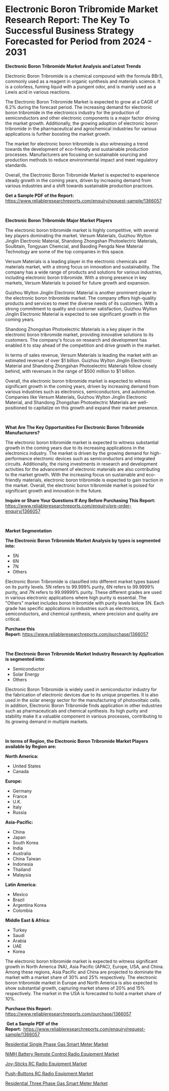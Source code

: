 <p><h1>Electronic Boron Tribromide Market Research Report: The Key To Successful Business Strategy Forecasted for Period from 2024 - 2031</h1></p><p><strong>Electronic Boron Tribromide Market Analysis and Latest Trends</strong></p>
<p><p>Electronic Boron Tribromide is a chemical compound with the formula BBr3, commonly used as a reagent in organic synthesis and materials science. It is a colorless, fuming liquid with a pungent odor, and is mainly used as a Lewis acid in various reactions.</p><p>The Electronic Boron Tribromide Market is expected to grow at a CAGR of 6.2% during the forecast period. The increasing demand for electronic boron tribromide in the electronics industry for the production of semiconductors and other electronic components is a major factor driving the market growth. Additionally, the growing adoption of electronic boron tribromide in the pharmaceutical and agrochemical industries for various applications is further boosting the market growth.</p><p>The market for electronic boron tribromide is also witnessing a trend towards the development of eco-friendly and sustainable production processes. Manufacturers are focusing on sustainable sourcing and production methods to reduce environmental impact and meet regulatory standards.</p><p>Overall, the Electronic Boron Tribromide Market is expected to experience steady growth in the coming years, driven by increasing demand from various industries and a shift towards sustainable production practices.</p></p>
<p><strong>Get a Sample PDF of the Report:&nbsp;</strong> <a href="https://www.reliableresearchreports.com/enquiry/request-sample/1366057">https://www.reliableresearchreports.com/enquiry/request-sample/1366057</a></p>
<p>&nbsp;</p>
<p><strong>Electronic Boron Tribromide Major Market Players</strong></p>
<p><p>The electronic boron tribromide market is highly competitive, with several key players dominating the market. Versum Materials, Guizhou Wylton Jinglin Electronic Material, Shandong Zhongshan Photoelectric Materials, Soulbtain, Tongyuan Chemcial, and Baoding Pengda New Material Technology are some of the top companies in this space.</p><p>Versum Materials is a leading player in the electronic chemicals and materials market, with a strong focus on innovation and sustainability. The company has a wide range of products and solutions for various industries, including electronic boron tribromide. With a strong presence in key markets, Versum Materials is poised for future growth and expansion.</p><p>Guizhou Wylton Jinglin Electronic Material is another prominent player in the electronic boron tribromide market. The company offers high-quality products and services to meet the diverse needs of its customers. With a strong commitment to quality and customer satisfaction, Guizhou Wylton Jinglin Electronic Material is expected to see significant growth in the coming years.</p><p>Shandong Zhongshan Photoelectric Materials is a key player in the electronic boron tribromide market, providing innovative solutions to its customers. The company's focus on research and development has enabled it to stay ahead of the competition and drive growth in the market.</p><p>In terms of sales revenue, Versum Materials is leading the market with an estimated revenue of over $1 billion. Guizhou Wylton Jinglin Electronic Material and Shandong Zhongshan Photoelectric Materials follow closely behind, with revenues in the range of $500 million to $1 billion.</p><p>Overall, the electronic boron tribromide market is expected to witness significant growth in the coming years, driven by increasing demand from various industries such as electronics, semiconductors, and automotive. Companies like Versum Materials, Guizhou Wylton Jinglin Electronic Material, and Shandong Zhongshan Photoelectric Materials are well-positioned to capitalize on this growth and expand their market presence.</p></p>
<p>&nbsp;</p>
<p><strong>What Are The Key Opportunities For Electronic Boron Tribromide Manufacturers?</strong></p>
<p><p>The electronic boron tribromide market is expected to witness substantial growth in the coming years due to its increasing applications in the electronics industry. The market is driven by the growing demand for high-performance electronic devices such as semiconductors and integrated circuits. Additionally, the rising investments in research and development activities for the advancement of electronic materials are also contributing to the market growth. With the increasing focus on sustainable and eco-friendly materials, electronic boron tribromide is expected to gain traction in the market. Overall, the electronic boron tribromide market is poised for significant growth and innovation in the future.</p></p>
<p><strong>Inquire or Share Your Questions If Any Before Purchasing This Report:</strong> <a href="https://www.reliableresearchreports.com/enquiry/pre-order-enquiry/1366057">https://www.reliableresearchreports.com/enquiry/pre-order-enquiry/1366057</a></p>
<p>&nbsp;</p>
<p><strong>Market Segmentation</strong></p>
<p><strong>The Electronic Boron Tribromide Market Analysis by types is segmented into:</strong></p>
<p><ul><li>5N</li><li>6N</li><li>7N</li><li>Others</li></ul></p>
<p><p>Electronic Boron Tribromide is classified into different market types based on its purity levels. 5N refers to 99.999% purity, 6N refers to 99.9999% purity, and 7N refers to 99.99999% purity. These different grades are used in various electronic applications where high purity is essential. The "Others" market includes boron tribromide with purity levels below 5N. Each grade has specific applications in industries such as electronics, semiconductors, and chemical synthesis, where precision and quality are critical.</p></p>
<p><strong>Purchase this Report:&nbsp;</strong><a href="https://www.reliableresearchreports.com/purchase/1366057">https://www.reliableresearchreports.com/purchase/1366057</a></p>
<p>&nbsp;</p>
<p><strong>The Electronic Boron Tribromide Market Industry Research by Application is segmented into:</strong></p>
<p><ul><li>Semiconductor</li><li>Solar Energy</li><li>Others</li></ul></p>
<p><p>Electronic Boron Tribromide is widely used in semiconductor industry for the fabrication of electronic devices due to its unique properties. It is also used in the solar energy sector for the manufacturing of photovoltaic cells. In addition, Electronic Boron Tribromide finds application in other industries such as pharmaceuticals and chemical synthesis. Its high purity and stability make it a valuable component in various processes, contributing to its growing demand in multiple markets.</p></p>
<p>&nbsp;</p>
<p><strong>In terms of Region, the Electronic Boron Tribromide Market Players available by Region are:</strong></p>
<p>
    <p> <strong> North America: </strong>
        <ul>
            <li>United States</li>
            <li>Canada</li>
        </ul>
        </p> 
    <p> <strong> Europe: </strong>
        <ul>
            <li>Germany</li>
            <li>France</li>
            <li>U.K.</li>
            <li>Italy</li>
            <li>Russia</li>
        </ul>
        </p> 
    <p> <strong> Asia-Pacific: </strong>
        <ul>
            <li>China</li>
            <li>Japan</li>
            <li>South Korea</li>
            <li>India</li>
            <li>Australia</li>
            <li>China Taiwan</li>
            <li>Indonesia</li>
            <li>Thailand</li>
            <li>Malaysia</li>
        </ul>
        </p> 
    <p> <strong> Latin America: </strong>
        <ul>
            <li>Mexico</li>
            <li>Brazil</li>
            <li>Argentina Korea</li>
            <li>Colombia</li>
        </ul>
        </p> 
    <p> <strong> Middle East & Africa: </strong>
        <ul>
            <li>Turkey</li>
            <li>Saudi</li>
            <li>Arabia</li>
            <li>UAE</li>
            <li>Korea</li>
        </ul>
    </p>
    </p>
<p><p>The electronic boron tribromide market is expected to witness significant growth in North America (NA), Asia Pacific (APAC), Europe, USA, and China. Among these regions, Asia Pacific and China are projected to dominate the market with a market share of 30% and 25% respectively. The electronic boron tribromide market in Europe and North America is also expected to show substantial growth, capturing market shares of 20% and 15% respectively. The market in the USA is forecasted to hold a market share of 10%.</p></p>
<p><strong>Purchase this Report: </strong><a href="https://www.reliableresearchreports.com/purchase/1366057">https://www.reliableresearchreports.com/purchase/1366057</a></p>
<p>&nbsp;<strong>Get a Sample PDF of the Report:&nbsp;&nbsp;</strong><a href="https://www.reliableresearchreports.com/enquiry/request-sample/1366057">https://www.reliableresearchreports.com/enquiry/request-sample/1366057</a></p>
<p><strong></strong></p>
<p><p><a href="https://medium.com/p/65a7a3d1e93e/edit">Residential Single Phase Gas Smart Meter Market</a></p><p><a href="https://medium.com/p/7be6aa011d71/edit">NiMH Battery Remote Control Radio Equipment Market</a></p><p><a href="https://medium.com/p/508f0e21a014/edit">Joy-Sticks RC Radio Equipment Market</a></p><p><a href="https://medium.com/p/6cc0f65c741b/edit">Push-Buttons RC Radio Equipment Market</a></p><p><a href="https://medium.com/p/c06059261c27/edit">Residential Three Phase Gas Smart Meter Market</a></p></p>